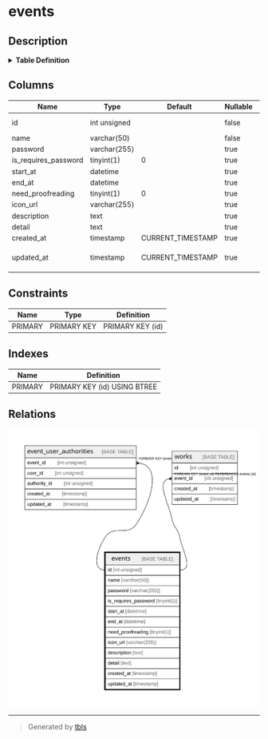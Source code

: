 # events

## Description

<details>
<summary><strong>Table Definition</strong></summary>

```sql
CREATE TABLE `events` (
  `id` int unsigned NOT NULL AUTO_INCREMENT,
  `name` varchar(50) COLLATE utf8mb4_general_ci NOT NULL,
  `password` varchar(255) COLLATE utf8mb4_general_ci DEFAULT NULL,
  `is_requires_password` tinyint(1) DEFAULT '0',
  `start_at` datetime DEFAULT NULL,
  `end_at` datetime DEFAULT NULL,
  `need_proofreading` tinyint(1) DEFAULT '0',
  `icon_url` varchar(255) COLLATE utf8mb4_general_ci DEFAULT NULL,
  `description` text COLLATE utf8mb4_general_ci,
  `detail` text COLLATE utf8mb4_general_ci,
  `created_at` timestamp NULL DEFAULT CURRENT_TIMESTAMP,
  `updated_at` timestamp NULL DEFAULT CURRENT_TIMESTAMP ON UPDATE CURRENT_TIMESTAMP,
  PRIMARY KEY (`id`)
) ENGINE=InnoDB DEFAULT CHARSET=utf8mb4 COLLATE=utf8mb4_general_ci
```

</details>

## Columns

| Name | Type | Default | Nullable | Extra Definition | Children | Parents | Comment |
| ---- | ---- | ------- | -------- | ---------------- | -------- | ------- | ------- |
| id | int unsigned |  | false | auto_increment | [event_user_authorities](event_user_authorities.md) [works](works.md) |  |  |
| name | varchar(50) |  | false |  |  |  |  |
| password | varchar(255) |  | true |  |  |  |  |
| is_requires_password | tinyint(1) | 0 | true |  |  |  |  |
| start_at | datetime |  | true |  |  |  |  |
| end_at | datetime |  | true |  |  |  |  |
| need_proofreading | tinyint(1) | 0 | true |  |  |  |  |
| icon_url | varchar(255) |  | true |  |  |  |  |
| description | text |  | true |  |  |  |  |
| detail | text |  | true |  |  |  |  |
| created_at | timestamp | CURRENT_TIMESTAMP | true | DEFAULT_GENERATED |  |  |  |
| updated_at | timestamp | CURRENT_TIMESTAMP | true | DEFAULT_GENERATED on update CURRENT_TIMESTAMP |  |  |  |

## Constraints

| Name | Type | Definition |
| ---- | ---- | ---------- |
| PRIMARY | PRIMARY KEY | PRIMARY KEY (id) |

## Indexes

| Name | Definition |
| ---- | ---------- |
| PRIMARY | PRIMARY KEY (id) USING BTREE |

## Relations

![er](events.svg)

---

> Generated by [tbls](https://github.com/k1LoW/tbls)

